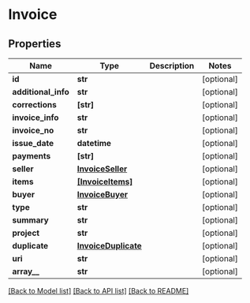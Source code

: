 # Invoice

## Properties
Name | Type | Description | Notes
------------ | ------------- | ------------- | -------------
**id** | **str** |  | [optional] 
**additional_info** | **str** |  | [optional] 
**corrections** | **[str]** |  | [optional] 
**invoice_info** | **str** |  | [optional] 
**invoice_no** | **str** |  | [optional] 
**issue_date** | **datetime** |  | [optional] 
**payments** | **[str]** |  | [optional] 
**seller** | [**InvoiceSeller**](InvoiceSeller.md) |  | [optional] 
**items** | [**[InvoiceItems]**](InvoiceItems.md) |  | [optional] 
**buyer** | [**InvoiceBuyer**](InvoiceBuyer.md) |  | [optional] 
**type** | **str** |  | [optional] 
**summary** | **str** |  | [optional] 
**project** | **str** |  | [optional] 
**duplicate** | [**InvoiceDuplicate**](InvoiceDuplicate.md) |  | [optional] 
**uri** | **str** |  | [optional] 
**array__** | **str** |  | [optional] 

[[Back to Model list]](../README.md#documentation-for-models) [[Back to API list]](../README.md#documentation-for-api-endpoints) [[Back to README]](../README.md)


